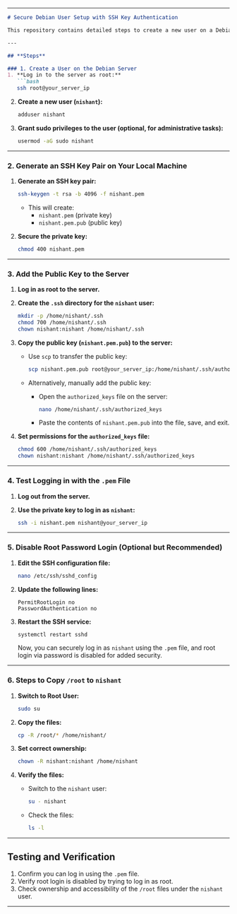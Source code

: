 
---

```markdown
# Secure Debian User Setup with SSH Key Authentication

This repository contains detailed steps to create a new user on a Debian server, enable secure SSH key-based login, and disable root login for enhanced security. It also includes steps to copy `/root` files to the new user.

---

## **Steps**

### 1. Create a User on the Debian Server
1. **Log in to the server as root:**
   ```bash
   ssh root@your_server_ip
   ```

2. **Create a new user (`nishant`):**
   ```bash
   adduser nishant
   ```

3. **Grant sudo privileges to the user (optional, for administrative tasks):**
   ```bash
   usermod -aG sudo nishant
   ```

---

### 2. Generate an SSH Key Pair on Your Local Machine
1. **Generate an SSH key pair:**
   ```bash
   ssh-keygen -t rsa -b 4096 -f nishant.pem
   ```

   - This will create:
     - `nishant.pem` (private key)
     - `nishant.pem.pub` (public key)

2. **Secure the private key:**
   ```bash
   chmod 400 nishant.pem
   ```

---

### 3. Add the Public Key to the Server
1. **Log in as root to the server.**

2. **Create the `.ssh` directory for the `nishant` user:**
   ```bash
   mkdir -p /home/nishant/.ssh
   chmod 700 /home/nishant/.ssh
   chown nishant:nishant /home/nishant/.ssh
   ```

3. **Copy the public key (`nishant.pem.pub`) to the server:**

   - Use `scp` to transfer the public key:
     ```bash
     scp nishant.pem.pub root@your_server_ip:/home/nishant/.ssh/authorized_keys
     ```

   - Alternatively, manually add the public key:
     - Open the `authorized_keys` file on the server:
       ```bash
       nano /home/nishant/.ssh/authorized_keys
       ```
     - Paste the contents of `nishant.pem.pub` into the file, save, and exit.

4. **Set permissions for the `authorized_keys` file:**
   ```bash
   chmod 600 /home/nishant/.ssh/authorized_keys
   chown nishant:nishant /home/nishant/.ssh/authorized_keys
   ```

---

### 4. Test Logging in with the `.pem` File
1. **Log out from the server.**

2. **Use the private key to log in as `nishant`:**
   ```bash
   ssh -i nishant.pem nishant@your_server_ip
   ```

---

### 5. Disable Root Password Login (Optional but Recommended)
1. **Edit the SSH configuration file:**
   ```bash
   nano /etc/ssh/sshd_config
   ```

2. **Update the following lines:**
   ```text
   PermitRootLogin no
   PasswordAuthentication no
   ```

3. **Restart the SSH service:**
   ```bash
   systemctl restart sshd
   ```

   Now, you can securely log in as `nishant` using the `.pem` file, and root login via password is disabled for added security.

---

### 6. Steps to Copy `/root` to `nishant`
1. **Switch to Root User:**
   ```bash
   sudo su
   ```

2. **Copy the files:**
   ```bash
   cp -R /root/* /home/nishant/
   ```

3. **Set correct ownership:**
   ```bash
   chown -R nishant:nishant /home/nishant
   ```

4. **Verify the files:**
   - Switch to the `nishant` user:
     ```bash
     su - nishant
     ```
   - Check the files:
     ```bash
     ls -l
     ```

---

## **Testing and Verification**
1. Confirm you can log in using the `.pem` file.
2. Verify root login is disabled by trying to log in as root.
3. Check ownership and accessibility of the `/root` files under the `nishant` user.

---

